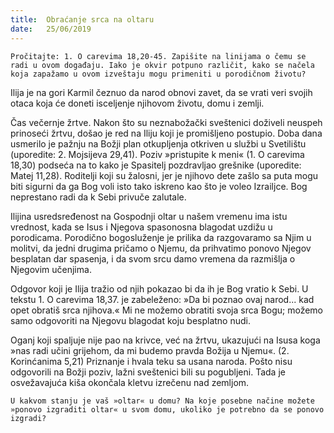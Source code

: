 ```yaml
---
title:  Obraćanje srca na oltaru
date:   25/06/2019
---
```


`Pročitajte: 1. O carevima 18,20-45. Zapišite na linijama o čemu se radi u ovom događaju. Iako je okvir potpuno različit, kako se načela koja zapažamo u ovom izveštaju mogu primeniti u porodičnom životu?`

Ilija je na gori Karmil čeznuo da narod obnovi zavet, da se vrati veri svojih otaca koja će doneti isceljenje njihovom životu, domu i zemlji.

Čas večernje žrtve. Nakon što su neznabožački sveštenici doživeli neuspeh prinoseći žrtvu, došao je red na Iliju koji je promišljeno postupio. Doba dana usmerilo je pažnju na Božji plan otkupljenja otkriven u službi u Svetilištu (uporedite: 2. Mojsijeva 29,41). Poziv »pristupite k meni« (1. O carevima 18,30) podseća na to kako je Spasitelj pozdravljao grešnike (uporedite: Matej 11,28). Roditelji koji su žalosni, jer je njihovo dete zašlo sa puta mogu biti sigurni da ga Bog voli isto tako iskreno kao što je voleo Izrailjce. Bog neprestano radi da k Sebi privuče zalutale.

Ilijina usredsređenost na Gospodnji oltar u našem vremenu ima istu vrednost, kada se Isus i Njegova spasonosna blagodat uzdižu u porodicama. Porodično bogosluženje je prilika da razgovaramo sa Njim u molitvi, da jedni drugima pričamo o Njemu, da prihvatimo ponovo Njegov besplatan dar spasenja, i da svom srcu damo vremena da razmišlja o Njegovim učenjima.

Odgovor koji je Ilija tražio od njih pokazao bi da ih je Bog vratio k Sebi. U tekstu 1. O carevima 18,37. je zabeleženo: »Da bi poznao ovaj narod... kad opet obratiš srca njihova.« Mi ne možemo obratiti svoja srca Bogu; možemo samo odgovoriti na Njegovu blagodat koju besplatno nudi.

Oganj koji spaljuje nije pao na krivce, već na žrtvu, ukazujući na Isusa koga »nas radi učini grijehom, da mi budemo pravda Božija u Njemu«. (2. Korinćanima 5,21) Priznanje i hvala teku sa usana naroda. Pošto nisu odgovorili na Božji poziv, lažni sveštenici bili su pogubljeni. Tada je osvežavajuća kiša okončala kletvu izrečenu nad zemljom.

`U kakvom stanju je vaš »oltar« u domu? Na koje posebne načine možete »ponovo izgraditi oltar« u svom domu, ukoliko je potrebno da se ponovo izgradi? `
